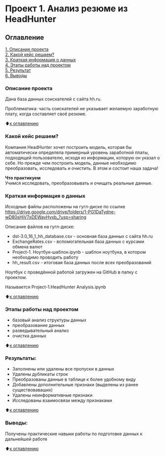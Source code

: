 # Проект 1. Анализ резюме из HeadHunter

## Оглавление  
[1. Описание проекта](.README.md#Описание-проекта)  
[2. Какой кейс решаем?](.README.md#Какой-кейс-решаем)  
[3. Краткая информация о данных](.README.md#Краткая-информация-о-данных)  
[4. Этапы работы над проектом](.README.md#Этапы-работы-над-проектом)  
[5. Результат](.README.md#Результат)    
[6. Выводы](.README.md#Выводы) 

### Описание проекта    
Дана база данных соискателей с сайта hh.ru.

Проблематика: часть соискателей не указывает желаемую заработную плату, когда составляет своё резюме.

:arrow_up:[к оглавлению](_)


### Какой кейс решаем?    
Компания HeadHunter хочет построить модель, которая бы автоматически определяла примерный уровень заработной платы, подходящей пользователю, исходя из информации, которую он указал о себе. Но прежде чем построить модель, данные необходимо преобразовать, исследовать и очистить. В этом и состоит наша задача!

**Что практикуем**     
Учимся исследовать, преобразовывать и очищать реальные данные.


### Краткая информация о данных
Исходные файлы расположены на гугл-диске по ссылке
https://drive.google.com/drive/folders/1-PG1DaTydne-wD80sHjV7xDEWayHyxb_?usp=sharing

Описание файлов на гугл-диске:
- dst-3.0_16_1_hh_database.csv - основная база данных с сайта hh.ru
- ExchangeRates.csv - вспомогательная база данных с курсами обмена валют
- Project-1. Ноутбук-шаблон.ipynb - шаблон ноутбука, в котором необходимо проводить работу
- hh_result.csv - итоговая база данных после всех преобразований 

Ноутбук с проведённой работой загружен на GitHub в папку с проектом.

Называется Project-1.HeadHunter Analysis.ipynb

:arrow_up:[к оглавлению](.README.md#Оглавление)


### Этапы работы над проектом  
- базовый анализ структуры данных
- преобразование данных
- разведывательный анализ
- очистка данных

:arrow_up:[к оглавлению](.README.md#Оглавление)


### Результаты:  
- Заполнены или удалены все пропуски в данных
- Удалены дубликаты строк
- Преобразованы данные в таблице к более удобному виду
- Добавлены дополнительные признаки (выделены из ранее существоваваших)
- Удалены неинформативные признаки
- Исследованы взаимосвязи между признаками

:arrow_up:[к оглавлению](.README.md#Оглавление)


### Выводы:  
Получены практические навыки работы по подготовке данных к дальнейшей работе

:arrow_up:[к оглавлению](.README.md#Оглавление)
